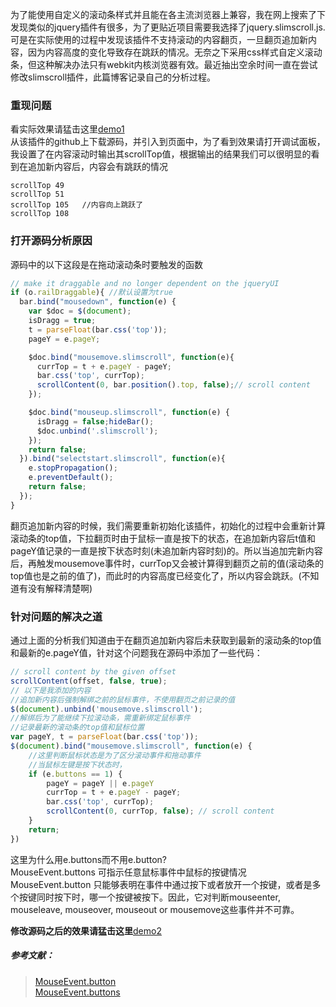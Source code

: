 为了能使用自定义的滚动条样式并且能在各主流浏览器上兼容，我在网上搜索了下发现类似的jquery插件有很多，为了更贴近项目需要我选择了jquery.slimscroll.js. 可是在实际使用的过程中发现该插件不支持滚动的内容翻页，一旦翻页追加新内容，因为内容高度的变化导致存在跳跃的情况。无奈之下采用css样式自定义滚动条，但这种解决办法只有webkit内核浏览器有效。最近抽出空余时间一直在尝试修改slimscroll插件，此篇博客记录自己的分析过程。

<!-- more -->

### 重现问题
看实际效果请猛击这里[demo1](https://jesse121.github.io/slimscroll/demo1.html)  
从该插件的github上下载源码，并引入到页面中，为了看到效果请打开调试面板，我设置了在内容滚动时输出其scrollTop值，根据输出的结果我们可以很明显的看到在追加新内容后，内容会有跳跃的情况
```
scrollTop 49
scrollTop 51
scrollTop 105   //内容向上跳跃了
scrollTop 108
```

### 打开源码分析原因
源码中的以下这段是在拖动滚动条时要触发的函数
```js
// make it draggable and no longer dependent on the jqueryUI
if (o.railDraggable){ //默认设置为true
  bar.bind("mousedown", function(e) {
    var $doc = $(document);
    isDragg = true;
    t = parseFloat(bar.css('top'));
    pageY = e.pageY;

    $doc.bind("mousemove.slimscroll", function(e){
      currTop = t + e.pageY - pageY;
      bar.css('top', currTop);
      scrollContent(0, bar.position().top, false);// scroll content
    });

    $doc.bind("mouseup.slimscroll", function(e) {
      isDragg = false;hideBar();
      $doc.unbind('.slimscroll');
    });
    return false;
  }).bind("selectstart.slimscroll", function(e){
    e.stopPropagation();
    e.preventDefault();
    return false;
  });
}
```
翻页追加新内容的时候，我们需要重新初始化该插件，初始化的过程中会重新计算滚动条的top值，下拉翻页时由于鼠标一直是按下的状态，在追加新内容后t值和pageY值记录的一直是按下状态时刻(未追加新内容时刻)的。所以当追加完新内容后，再触发mousemove事件时，currTop又会被计算得到翻页之前的值(滚动条的top值也是之前的值了)，而此时的内容高度已经变化了，所以内容会跳跃。(不知道有没有解释清楚啊)

### 针对问题的解决之道
通过上面的分析我们知道由于在翻页追加新内容后未获取到最新的滚动条的top值和最新的e.pageY值，针对这个问题我在源码中添加了一些代码：
```js
// scroll content by the given offset
scrollContent(offset, false, true);
// 以下是我添加的内容
//追加新内容后强制解绑之前的鼠标事件，不使用翻页之前记录的值
$(document).unbind('mousemove.slimscroll');
//解绑后为了能继续下拉滚动条，需重新绑定鼠标事件
//记录最新的滚动条的top值和鼠标位置
var pageY, t = parseFloat(bar.css('top'));
$(document).bind("mousemove.slimscroll", function(e) {
    //这里判断鼠标状态是为了区分滚动事件和拖动事件
    //当鼠标左键是按下状态时，
    if (e.buttons == 1) {
        pageY = pageY || e.pageY
        currTop = t + e.pageY - pageY;
        bar.css('top', currTop);
        scrollContent(0, currTop, false); // scroll content
    }
    return;
})
```
这里为什么用e.buttons而不用e.button?  
MouseEvent.buttons 可指示任意鼠标事件中鼠标的按键情况  
MouseEvent.button 只能够表明在事件中通过按下或者放开一个按键，或者是多个按键同时按下时，哪一个按键被按下。因此，它对判断mouseenter, mouseleave, mouseover, mouseout or mousemove这些事件并不可靠。

**修改源码之后的效果请猛击这里**[demo2](https://jesse121.github.io/slimscroll/demo2.html) 

##### 参考文献：
> [MouseEvent.button](https://developer.mozilla.org/zh-CN/docs/Web/API/MouseEvent/button)  
> [MouseEvent.buttons](https://developer.mozilla.org/zh-CN/docs/Web/API/MouseEvent/buttons)





